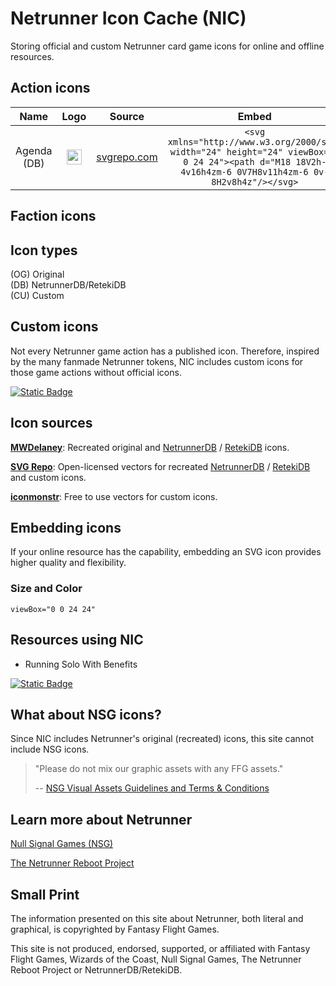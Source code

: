 # Netrunner Icon Cache (NIC)

Storing official and custom Netrunner card game icons for online and offline resources.

## Action icons

**Name**|**Logo**|**Source**|**Embed**
:-----:|:-----:|:-----:|:-----:
Agenda (DB)|<img src="https://www.svgrepo.com/show/447285/chart-bar.svg" width="24">     |[svgrepo.com](https://www.svgrepo.com/svg/447285/chart-bar) |```<svg xmlns="http://www.w3.org/2000/svg" width="24" height="24" viewBox="0 0 24 24"><path d="M18 18V2h-4v16h4zm-6 0V7H8v11h4zm-6 0v-8H2v8h4z"/></svg>``` 

## Faction icons

## Icon types

(OG) Original  
(DB) NetrunnerDB/RetekiDB  
(CU) Custom

## Custom icons

Not every Netrunner game action has a published icon. Therefore, inspired by the many fanmade Netrunner tokens, NIC includes custom icons for those game actions without official icons.

[![Static Badge](https://img.shields.io/badge/Suggest-Icon-forestgreen?style=flat)](https://github.com/BrainDeadAnarch/NetrunnerIconCache/discussions)

## Icon sources

[**MWDelaney**](https://github.com/MWDelaney/Netrunner-Icon-Font): Recreated original and [NetrunnerDB](https://netrunnerdb.com) / [RetekiDB](https://nrdb.reteki.fun) icons.

[**SVG Repo**](https://www.svgrepo.com): Open-licensed vectors for recreated [NetrunnerDB](https://netrunnerdb.com) / [RetekiDB](https://nrdb.reteki.fun) and custom icons.

[**iconmonstr**](https://iconmonstr.com): Free to use vectors for custom icons.

## Embedding icons

If your online resource has the capability, embedding an SVG icon provides higher quality and flexibility.

### Size and Color

```viewBox="0 0 24 24"```

## Resources using NIC

- Running Solo With Benefits

[![Static Badge](https://img.shields.io/badge/Add-Resource-lightskyblue?style=flat)](https://github.com/BrainDeadAnarch/NetrunnerIconCache/discussions)

## What about NSG icons?

Since NIC includes Netrunner's original (recreated) icons, this site cannot include NSG icons.

> "Please do not mix our graphic assets with any FFG assets."
>
> -- [NSG Visual Assets Guidelines and Terms & Conditions](https://nullsignal.games/about/nsg-visual-assets)

## Learn more about Netrunner

[Null Signal Games (NSG)](https://nullsignal.games)

[The Netrunner Reboot Project](https://sites.google.com/view/netrunner-reboot-project)

## Small Print

The information presented on this site about Netrunner, both literal and graphical, is copyrighted by Fantasy Flight Games.

This site is not produced, endorsed, supported, or affiliated with Fantasy Flight Games, Wizards of the Coast, Null Signal Games, The Netrunner Reboot Project or NetrunnerDB/RetekiDB.

